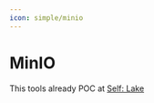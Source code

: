 ```yaml
---
icon: simple/minio
---
```


# MinIO

This tools already POC at [Self: Lake](https://github.com/dde-labs/self-lake/)
